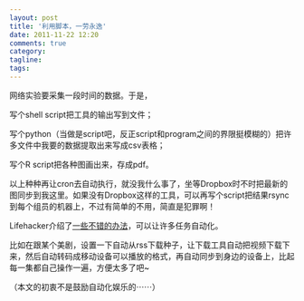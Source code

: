 ```yaml
---
layout: post
title: '利用脚本，一劳永逸'
date: 2011-11-22 12:20
comments: true
category: 
tagline: 
tags:
---
```

    

网络实验要采集一段时间的数据。于是，

写个shell script把工具的输出写到文件；

写个python（当做是script吧，反正script和program之间的界限挺模糊的）把许多文件中我要的数据提取出来写成csv表格；

写个R script把各种图画出来，存成pdf。

以上种种再让cron去自动执行，就没我什么事了，坐等Dropbox时不时把最新的图同步到我这里。如果没有Dropbox这样的工具，可以再写个script把结果rsync到每个组员的机器上，不过有简单的不用，简直是犯罪啊！

Lifehacker介绍了[一些不错的办法](http://lifehackerbook.com/ch7/)，可以让许多任务自动化。

比如在跟某个美剧，设置一下自动从rss下载种子，让下载工具自动把视频下载下来，然后自动转码成移动设备可以播放的格式，再自动同步到身边的设备上，比起每一集都自己操作一遍，方便太多了吧~

（本文的初衷不是鼓励自动化娱乐的⋯⋯）
